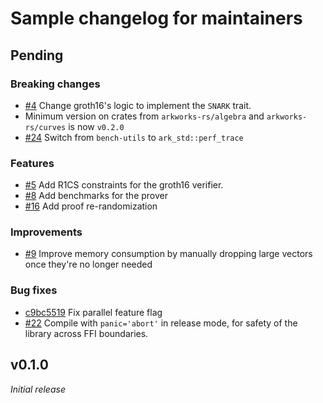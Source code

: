 # Sample changelog for maintainers

## Pending

### Breaking changes
- [\#4](https://github.com/arkworks-rs/groth16/pull/4) Change groth16's logic to implement the `SNARK` trait.
- Minimum version on crates from `arkworks-rs/algebra` and `arkworks-rs/curves` is now `v0.2.0`
- [\#24](https://github.com/arkworks-rs/groth16/pull/24) Switch from `bench-utils` to `ark_std::perf_trace`

### Features
- [\#5](https://github.com/arkworks-rs/groth16/pull/5) Add R1CS constraints for the groth16 verifier.
- [\#8](https://github.com/arkworks-rs/groth16/pull/8) Add benchmarks for the prover
- [\#16](https://github.com/arkworks-rs/groth16/pull/16) Add proof re-randomization

### Improvements
- [\#9](https://github.com/arkworks-rs/groth16/pull/9) Improve memory consumption by manually dropping large vectors once they're no longer needed

### Bug fixes
- [c9bc5519](https://github.com/arkworks-rs/groth16/commit/885b9b569522f59a7eb428d1095f442ec9bc5519) Fix parallel feature flag
- [\#22](https://github.com/arkworks-rs/groth16/pull/22) Compile with `panic='abort'` in release mode, for safety of the library across FFI boundaries.

## v0.1.0

_Initial release_
